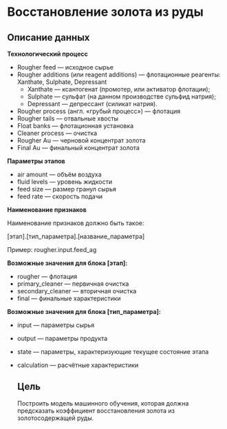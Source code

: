 # Восстановление золота из руды

## Описание данных

**Технологический процесс**

- Rougher feed — исходное сырье
- Rougher additions (или reagent additions) — флотационные реагенты: Xanthate, Sulphate, Depressant
    - Xanthate — ксантогенат (промотер, или активатор флотации);
    - Sulphate — сульфат (на данном производстве сульфид натрия);
    - Depressant — депрессант (силикат натрия).
- Rougher process (англ. «грубый процесс») — флотация
- Rougher tails — отвальные хвосты
- Float banks — флотационная установка
- Cleaner process — очистка
- Rougher Au — черновой концентрат золота
- Final Au — финальный концентрат золота

**Параметры этапов**

- air amount — объём воздуха
- fluid levels — уровень жидкости
- feed size — размер гранул сырья
- feed rate — скорость подачи

**Наименование признаков**

Наименование признаков должно быть такое:

[этап].[тип_параметра].[название_параметра]

Пример: rougher.input.feed_ag

**Возможные значения для блока [этап]:**

- rougher — флотация
- primary_cleaner — первичная очистка
- secondary_cleaner — вторичная очистка
- final — финальные характеристики

**Возможные значения для блока [тип_параметра]:**

- input — параметры сырья
- output — параметры продукта
- state — параметры, характеризующие текущее состояние этапа
- calculation — расчётные характеристики

  ## Цель
  Построить модель машинного обучения, которая должна предсказать коэффициент восстановления золота из золотосодержащей руды.
